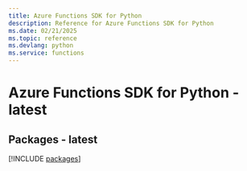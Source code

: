 ```yaml
---
title: Azure Functions SDK for Python
description: Reference for Azure Functions SDK for Python
ms.date: 02/21/2025
ms.topic: reference
ms.devlang: python
ms.service: functions
---
```

# Azure Functions SDK for Python - latest
## Packages - latest
[!INCLUDE [packages](functions-index.md)]